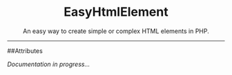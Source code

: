 <h1 align="center">EasyHtmlElement</h1>

<p align="center">An easy way to create simple or complex HTML elements in PHP.</p>

---

##Attributes

_Documentation in progress..._
